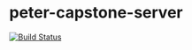# peter-capstone-server
[![Build Status](https://www.travis-ci.org/thinkful-ei27/peter-capstone-server.svg?branch=master)](https://www.travis-ci.org/thinkful-ei27/peter-capstone-server)
